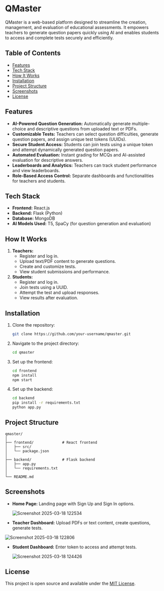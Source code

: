 # QMaster

QMaster is a web-based platform designed to streamline the creation, management, and evaluation of educational assessments. It empowers teachers to generate question papers quickly using AI and enables students to access and complete tests securely and efficiently.

## Table of Contents
- [Features](#features)
- [Tech Stack](#tech-stack)
- [How It Works](#how-it-works)
- [Installation](#installation)
- [Project Structure](#project-structure)
- [Screenshots](#screenshots)
- [License](#license)

## Features
- **AI-Powered Question Generation:** Automatically generate multiple-choice and descriptive questions from uploaded text or PDFs.
- **Customizable Tests:** Teachers can select question difficulties, generate question papers, and assign unique test tokens (UUIDs).
- **Secure Student Access:** Students can join tests using a unique token and attempt dynamically generated question papers.
- **Automated Evaluation:** Instant grading for MCQs and AI-assisted evaluation for descriptive answers.
- **Leaderboards and Analytics:** Teachers can track student performance and view leaderboards.
- **Role-Based Access Control:** Separate dashboards and functionalities for teachers and students.

## Tech Stack
- **Frontend:** React.js
- **Backend:** Flask (Python)
- **Database:** MongoDB
- **AI Models Used:** T5, SpaCy (for question generation and evaluation)

## How It Works
1. **Teachers:**
   - Register and log in.
   - Upload text/PDF content to generate questions.
   - Create and customize tests.
   - View student submissions and performance.
2. **Students:**
   - Register and log in.
   - Join tests using a UUID.
   - Attempt the test and upload responses.
   - View results after evaluation.

## Installation
1. Clone the repository:
   ```bash
   git clone https://github.com/your-username/qmaster.git
   ```
2. Navigate to the project directory:
   ```bash
   cd qmaster
   ```
3. Set up the frontend:
   ```bash
   cd frontend
   npm install
   npm start
   ```
4. Set up the backend:
   ```bash
   cd backend
   pip install -r requirements.txt
   python app.py
   ```

## Project Structure
```
qmaster/
│
├── frontend/             # React frontend
│   ├── src/
│   └── package.json
│
├── backend/              # Flask backend
│   ├── app.py
│   └── requirements.txt
│
└── README.md
```

## Screenshots
- **Home Page:** Landing page with Sign Up and Sign In options.
  
  ![Screenshot 2025-03-18 122534](https://github.com/user-attachments/assets/605edc51-141c-4b54-a3bc-25b000e753eb)

- **Teacher Dashboard:** Upload PDFs or text content, create questions, generate tests.

![Screenshot 2025-03-18 122806](https://github.com/user-attachments/assets/af114e10-1805-4373-ad6d-0fc98eb7a6a3)

- **Student Dashboard:** Enter token to access and attempt tests.

  ![Screenshot 2025-03-18 124426](https://github.com/user-attachments/assets/00959500-ccf1-4835-b314-56ed8160de0b)


## License
This project is open source and available under the [MIT License](LICENSE).
